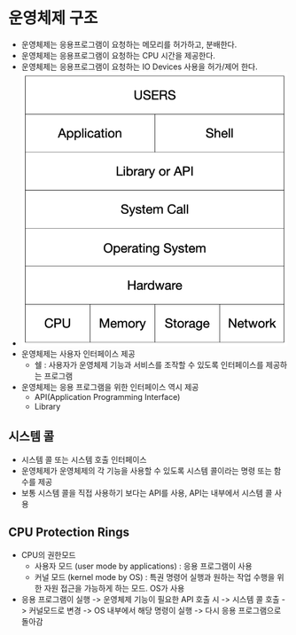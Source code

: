 # 운영체제 구조
- 운영체제는 응용프로그램이 요청하는 메모리를 허가하고, 분배한다.
- 운영체제는 응용프로그램이 요청하는 CPU 시간을 제공한다.
- 운영체제는 응용프로그램이 요청하는 IO Devices 사용을 허가/제어 한다.
- ![OS Structure](./img/OS_structure.png)
- 운영체제는 사용자 인터페이스 제공
    - 쉘 : 사용자가 운영체제 기능과 서비스를 조작할 수 있도록 인터페이스를 제공하는 프로그램
- 운영체제는 응용 프로그램을 위한 인터페이스 역시 제공
    - API(Application Programming Interface)
    - Library
## 시스템 콜
- 시스템 콜 또는 시스템 호출 인터페이스
- 운영체제가 운영체제의 각 기능을 사용할 수 있도록 시스템 콜이라는 명령 또는 함수를 제공
- 보통 시스템 콜을 직접 사용하기 보다는 API를 사용, API는 내부에서 시스템 콜 사용

## CPU Protection Rings
- CPU의 권한모드
    - 사용자 모드 (user mode by applications) : 응용 프로그램이 사용
    - 커널 모드 (kernel mode by OS) :  특권 명령어 실행과 원하는 작업 수행을 위한 자원 접근을 가능하게 하는 모드. OS가 사용
- 응용 프로그램이 실행 -> 운영체제 기능이 필요한 API 호출 시 -> 시스템 콜 호출 -> 커널모드로 변경 -> OS 내부에서 해당 명령이 실행 -> 다시 응용 프로그램으로 돌아감